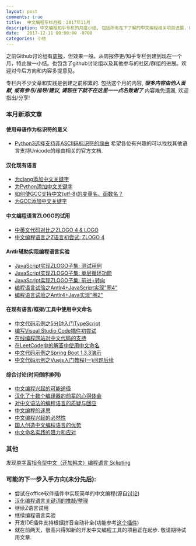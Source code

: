 ```yaml
---
layout: post
comments: true
title:  中文编程专栏月报：2017年11月
description: 中文编程知乎专栏的月度小结, 包括所有在下了解的中文编程相关项目进展. Monthly report of column "Programming in Chinese", together with other progresses in Github organization and other channels.
date:   2017-12-11 00:00:00 -0700
categories: 小结
---
```


之前Github讨论组有[周报](https://github.com/program-in-chinese/team_website/blob/master/docs/%E8%AE%A8%E8%AE%BA%E7%BB%84%E5%91%A8%E6%8A%A5.md)，但效果一般。从周报停更/知乎专栏创建到现在一个月，特此做一小结。也包含了github讨论组以及其他参与的社区/群组的进展。欢迎对今后方向和内容多提意见。

专栏内不少文章和实践是创建之前积累的. 包括这个月的内容, ***很多内容由他人贡献, 或有参与/指导/建议, 请恕在下就不在这里一一点名致谢了***
内容难免遗漏, 欢迎指出/分享!

### 本月新添文章
#### 使用母语作为标识符的意义
- [Python3选择支持非ASCII码标识符的缘由](https://zhuanlan.zhihu.com/p/31598712)
希望各位有兴趣的可以找找其他语言支持Unicode的缘由相关的官方文档.

#### 汉化现有语言
- [为clang添加中文关键字](https://zhuanlan.zhihu.com/p/31158537)
- [为Python添加中文关键字](https://zhuanlan.zhihu.com/p/31159526)
- [如何使GCC支持中文(utf-8)的变量名、函数名？](https://zhuanlan.zhihu.com/p/31370146)
- [为GCC添加中文关键字](https://zhuanlan.zhihu.com/p/31376652)

#### 中文编程语言ZLOGO的试用
- [中英文代码对比之ZLOGO 4 & LOGO](https://zhuanlan.zhihu.com/p/31620122)
- [中文编程语言之Z语言初尝试: ZLOGO 4](https://zhuanlan.zhihu.com/p/31505895)

#### Antlr辅助实现编程语言实验
- [JavaScript实现ZLOGO子集: 测试用例](https://zhuanlan.zhihu.com/p/31870155)
- [JavaScript实现ZLOGO子集: 单层循环功能](https://zhuanlan.zhihu.com/p/31785790)
- [JavaScript实现ZLOGO子集: 前进+转向](https://zhuanlan.zhihu.com/p/31748014)
- [编程语言试验之Antlr4+JavaScript实现"圈4"](https://zhuanlan.zhihu.com/p/31644101)
- [编程语言试验之Antlr4+Java实现"圈2"](https://zhuanlan.zhihu.com/p/31429800)

#### 在现有语言/框架/工具中使用中文命名
- [中文代码示例之5分钟入门TypeScript](https://zhuanlan.zhihu.com/p/31890243)
- [编写Visual Studio Code插件初尝试](https://zhuanlan.zhihu.com/p/31710107)
- [在线编程网站对中文代码的支持](https://zhuanlan.zhihu.com/p/31554512)
- [在LeetCode中的解答中使用中文命名](https://zhuanlan.zhihu.com/p/31524460)
- [中文代码示例之Spring Boot 1.3.3演示](https://zhuanlan.zhihu.com/p/31417833)
- [中文代码示例之Vuejs入门教程(一)问题后续](https://zhuanlan.zhihu.com/p/31253256)

#### 综合讨论(时间倒序排列)
- [中文编程兴起的可能途径](https://zhuanlan.zhihu.com/p/31466218)
- [汉化了十数个编译器的前辈的心得体会](https://zhuanlan.zhihu.com/p/31466189)
- [对中文语法的编程语言的质疑与回应](https://zhuanlan.zhihu.com/p/31389042)
- [中文编程的迷思](https://zhuanlan.zhihu.com/p/31347861)
- [中文编程兴起的必然性](https://zhuanlan.zhihu.com/p/31351284)
- [国人创造中文编程语言的优势](https://zhuanlan.zhihu.com/p/31162122)
- [中文命名实践的阻力和应对](https://zhuanlan.zhihu.com/p/31069294)

### 其他
发现[单字富指令型中文（还加韩文）编程语言 Sclipting](https://github.com/program-in-chinese/overview/issues/50)

### 可能的下一步入手方向(未分先后):
- 尝试在office软件插件中实现简单的中文编程(源自[讨论](https://github.com/program-in-chinese/overview/issues/19#issuecomment-348226649))
- [汉化编程语言关键词的推敲/整理](https://github.com/program-in-chinese/overview/issues/40)
- 继续Z语言试用
- 继续编程语言实验
- 开发IDE插件支持根据拼音自动补全(功能参考[这个插件](https://github.com/program-in-chinese/overview/issues/11#issuecomment-320431936))
- 就在前两天，很高兴得知新的开发中文编程工具的项目正在起步. 敬请期待试用文章.


